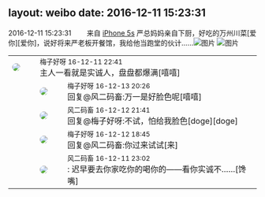 layout: weibo
date: 2016-12-11 15:23:31
---
<meta name="referrer" content="no-referrer" />

2016-12-11 15:23:31  &nbsp;&nbsp;&nbsp;&nbsp;&nbsp;&nbsp; 来自 <a href="sinaweibo://customweibosource" rel="nofollow">iPhone 5s</a>
严总妈妈亲自下厨，好吃的万州川菜[爱你][爱你]，说好将来严老板开餐馆，我给他当跑堂的伙计…… ​​​
![图片](https://wx1.sinaimg.cn/large/6d2a6003ly1famvorxn6gj20rs0kuq6v0.jpg)
![图片](https://wx4.sinaimg.cn/large/6d2a6003ly1famvoulsbnj20rs0ku44f0.jpg)

<table style="width: 100%;">
  <tr>
    <td style="width: 40px;"><img style="border-radius:50%" src="https://tva3.sinaimg.cn/crop.0.0.180.180.50/abefb5b0jw1e8qgp5bmzyj2050050aa8.jpg?KID=imgbed,tva&Expires=1624466405&ssig=uJhpKxFYQZ"></td>
    <td colspan="2"><small>梅子好呀 16-12-11 22:41</small><br/>主人一看就是实诚人，盘盘都爆满[嘻嘻]</td>
  </tr>
  <tr>
    <td/>
    <td style="width: 40px;"><img style="border-radius:50%" src="https://tva3.sinaimg.cn/crop.0.0.180.180.50/abefb5b0jw1e8qgp5bmzyj2050050aa8.jpg?KID=imgbed,tva&Expires=1624466405&ssig=uJhpKxFYQZ"></td>
    <td><small>梅子好呀 16-12-13 20:26</small><br/>回复@风二码畜:万一是好脸色呢[嘻嘻]</td>
  </tr>
  <tr>
    <td/>
    <td style="width: 40px;"><img style="border-radius:50%" src="https://tva3.sinaimg.cn/crop.0.0.639.639.50/6d2a6003jw8f3idy69w2gj20hs0hrt9g.jpg?KID=imgbed,tva&Expires=1624466405&ssig=mKeKAbpUCN"></td>
    <td><small>风二码畜 16-12-12 21:41</small><br/>回复@梅子好呀:不试，怕给我脸色[doge][doge]</td>
  </tr>
  <tr>
    <td/>
    <td style="width: 40px;"><img style="border-radius:50%" src="https://tva3.sinaimg.cn/crop.0.0.180.180.50/abefb5b0jw1e8qgp5bmzyj2050050aa8.jpg?KID=imgbed,tva&Expires=1624466405&ssig=uJhpKxFYQZ"></td>
    <td><small>梅子好呀 16-12-12 18:45</small><br/>回复@风二码畜:你过来试试[来]</td>
  </tr>
  <tr>
    <td/>
    <td style="width: 40px;"><img style="border-radius:50%" src="https://tva3.sinaimg.cn/crop.0.0.639.639.50/6d2a6003jw8f3idy69w2gj20hs0hrt9g.jpg?KID=imgbed,tva&Expires=1624466405&ssig=mKeKAbpUCN"></td>
    <td><small>风二码畜 16-12-11 23:02</small><br/>: 迟早要去你家吃你的喝你的——看你实诚不……[馋嘴]</td>
  </tr>
</table>
